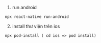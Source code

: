 1. run android
```
npx react-native run-android
```
2. install thư viện trên ios
```
npx pod-install ( cd ios => pod install)
```
